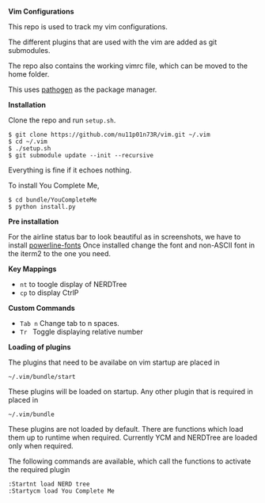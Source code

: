 **Vim Configurations**

This repo is used to track my vim configurations. 

The different plugins that are used with the vim
are added as git submodules.

The repo also contains the working vimrc file, which
can be moved to the home folder.

This uses [pathogen](https://github.com/tpope/vim-pathogen)
as the package manager.

**Installation**

Clone the repo and run `setup.sh`.

```
$ git clone https://github.com/nu11p01n73R/vim.git ~/.vim
$ cd ~/.vim
$ ./setup.sh
$ git submodule update --init --recursive
```

Everything is fine if it echoes nothing.

To install You Complete Me,

```
$ cd bundle/YouCompleteMe
$ python install.py
```

**Pre installation**

For the airline status bar to look beautiful as in screenshots, 
we have to install [powerline-fonts](https://github.com/powerline/fonts)
Once installed change the font and non-ASCII font in the iterm2
to the one you need. 

**Key Mappings**

- `nt` to toogle display of NERDTree
- `cp` to display CtrlP

**Custom Commands**

- `Tab n` Change tab to n spaces.
- `Tr ` Toggle displaying relative number

**Loading of plugins**

The plugins that need to be availabe on vim startup are placed in 

```
~/.vim/bundle/start
```

These plugins will be loaded on startup. Any other plugin that is 
required in placed in 

```
~/.vim/bundle
```

These plugins are not loaded by default. There are functions which 
load them up to runtime when required. Currently YCM and NERDTree are
loaded only when required.

The following commands are available, which call the functions to activate
the required plugin
```
:Startnt load NERD tree
:Startycm load You Complete Me
```
